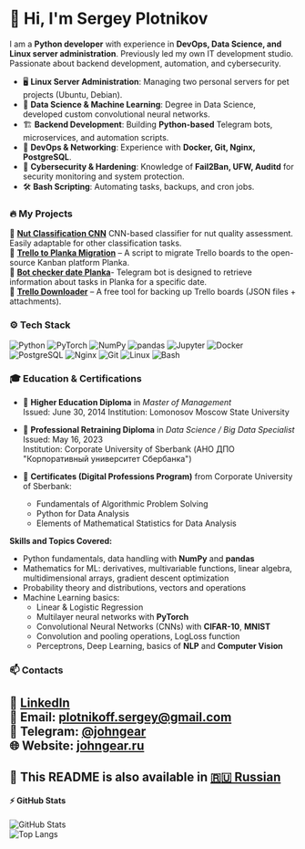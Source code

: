 # 👋 Hi, I'm Sergey Plotnikov  

I am a **Python developer** with experience in **DevOps, Data Science, and Linux server administration**. Previously led my own IT development studio. Passionate about backend development, automation, and cybersecurity.  

- 🖥 **Linux Server Administration**: Managing two personal servers for pet projects (Ubuntu, Debian).  
- 🧠 **Data Science & Machine Learning**: Degree in Data Science, developed custom convolutional neural networks.  
- 🏗 **Backend Development**: Building **Python-based** Telegram bots, microservices, and automation scripts.  
- 🐳 **DevOps & Networking**: Experience with **Docker, Git, Nginx, PostgreSQL**.  
- 🔐 **Cybersecurity & Hardening**: Knowledge of **Fail2Ban, UFW, Auditd** for security monitoring and system protection.  
- 🛠 **Bash Scripting**: Automating tasks, backups, and cron jobs.  

### 🔥 **My Projects**
🚀 **[Nut Classification CNN](https://github.com/garpastyls/Nut_Classify_CNN)** CNN-based classifier for nut quality assessment. Easily adaptable for other classification tasks.                                                                                              
🚀 **[Trello to Planka Migration](https://github.com/garpastyls/Trello_to_Planka_migration_script)** – A script to migrate Trello boards to the open-source Kanban platform Planka.                                           
🚀 **[Bot checker date Planka](https://github.com/garpastyls/bot_checker_date_planka)**- Telegram bot is designed to retrieve information about tasks in Planka for a specific date.                                                                                           
🚀 **[Trello Downloader](https://github.com/garpastyls/Trello_downloader)** – A free tool for backing up Trello boards (JSON files + attachments). 

### ⚙️ **Tech Stack**
![Python](https://img.shields.io/badge/-Python-3776AB?style=flat&logo=python&logoColor=white)
![PyTorch](https://img.shields.io/badge/-PyTorch-EE4C2C?style=flat&logo=pytorch&logoColor=white)
![NumPy](https://img.shields.io/badge/-NumPy-013243?style=flat&logo=numpy&logoColor=white)
![pandas](https://img.shields.io/badge/-Pandas-150458?style=flat&logo=pandas&logoColor=white)
![Jupyter](https://img.shields.io/badge/-Jupyter-F37626?style=flat&logo=jupyter&logoColor=white)
![Docker](https://img.shields.io/badge/-Docker-2496ED?style=flat&logo=docker&logoColor=white)
![PostgreSQL](https://img.shields.io/badge/-PostgreSQL-4169E1?style=flat&logo=postgresql&logoColor=white)
![Nginx](https://img.shields.io/badge/-Nginx-009639?style=flat&logo=nginx&logoColor=white)
![Git](https://img.shields.io/badge/-Git-F05032?style=flat&logo=git&logoColor=white)
![Linux](https://img.shields.io/badge/-Linux-FCC624?style=flat&logo=linux&logoColor=black)
![Bash](https://img.shields.io/badge/-Bash-4EAA25?style=flat&logo=gnu-bash&logoColor=white)

### 🎓 **Education & Certifications**
- 📜 **Higher Education Diploma** in *Master of Management*  
  Issued: June 30, 2014
  Institution: Lomonosov Moscow State University

- 📜 **Professional Retraining Diploma** in *Data Science / Big Data Specialist*  
  Issued: May 16, 2023  
  Institution: Corporate University of Sberbank (АНО ДПО "Корпоративный университет Сбербанка")

- 📑 **Certificates (Digital Professions Program)** from Corporate University of Sberbank:
  - Fundamentals of Algorithmic Problem Solving  
  - Python for Data Analysis  
  - Elements of Mathematical Statistics for Data Analysis

**Skills and Topics Covered:**
- Python fundamentals, data handling with **NumPy** and **pandas**  
- Mathematics for ML: derivatives, multivariable functions, linear algebra, multidimensional arrays, gradient descent optimization  
- Probability theory and distributions, vectors and operations  
- Machine Learning basics:
  - Linear & Logistic Regression  
  - Multilayer neural networks with **PyTorch**  
  - Convolutional Neural Networks (CNNs) with **CIFAR-10**, **MNIST**  
  - Convolution and pooling operations, LogLoss function  
  - Perceptrons, Deep Learning, basics of **NLP** and **Computer Vision**

### 📫 **Contacts**
💼 [LinkedIn](https://www.linkedin.com/in/%D1%81%D0%B5%D1%80%D0%B3%D0%B5%D0%B9-%D0%BF%D0%BB%D0%BE%D1%82%D0%BD%D0%B8%D0%BA%D0%BE%D0%B2-9b3760125/)  
📧 Email: plotnikoff.sergey@gmail.com  
💬 Telegram: [@johngear](https://t.me/johngear)  
🌐 Website: [johngear.ru](https://johngear.ru)  
---

📄 This README is also available in [🇷🇺 Russian](./README.ru.md)
---

#### ⚡ **GitHub Stats**  
![GitHub Stats](https://github-readme-stats.vercel.app/api?username=John-Gear&show_icons=true&theme=dark)  
![Top Langs](https://github-readme-stats.vercel.app/api/top-langs/?username=John-Gear&layout=compact&theme=dark)  

